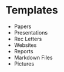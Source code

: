 # Templates 

- Papers
- Presentations
- Rec Letters
- Websites 
- Reports
- Markdown Files
- Pictures

